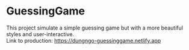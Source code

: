 # GuessingGame
This project simulate a simple guessing game but with a more beautiful styles and user-interactive.<br>
Link to production: https://dungngo-guessinggame.netlify.app
